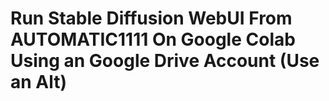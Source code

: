 # Run Stable Diffusion WebUI From AUTOMATIC1111 On Google Colab Using an Google Drive Account (Use an Alt)
